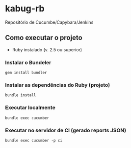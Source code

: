 # kabug-rb
Repositório de Cucumbe/Capybara/Jenkins


## Como executar o projeto

* Ruby instalado (v. 2.5 ou superior)

### Instalar o Bundeler
`
gem install bundler
`

### Instalar as dependências do Ruby (projeto)
`
bundle install
`

### Executar localmente
`
bundle exec cucumber
`

### Executar no servidor de CI (gerado reports JSON)
`
bundle exec cucumber -p ci
`
